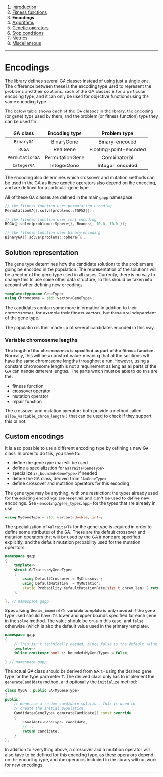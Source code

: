 
1. [Introduction](introduction.md)  
2. [Fitness functions](fitness-functions.md)  
3. **Encodings**  
4. [Algorithms](algorithms.md)  
5. [Genetic operators](genetic-operators.md)  
6. [Stop conditions](stop-conditions.md)  
7. [Metrics](metrics.md)    
8. [Miscellaneous](miscellaneous.md)

------------------------------------------------------------------------------------------------

# Encodings

The library defines several GA classes instead of using just a single one.
The difference between these is the encoding type used to represent the
problems and their solutions. Each of the GA classes is for a particular
encoding type, and it can only be used for objective functions using the
same encoding type.

The below table shows each of the GA classes in the library, the encoding
(or gene) type used by them, and the problem (or fitness function) type
they can be used for:

  |     GA class    |  Encoding type  |      Problem type      |
  |:---------------:|:---------------:|:----------------------:|
  |   `BinaryGA`    |   BinaryGene    |    Binary-encoded      |
  |     `RCGA`      |    RealGene     | Floating-point-encoded |
  | `PermutationGA` | PermutationGene |     Combinatorial      |
  |   `IntegerGA`   |   IntegerGene   |    Integer-encoded     |

The encoding also determines which crossover and mutation methods
can be used in the GA as these genetic operators also depend on the
encoding, and are defined for a particular gene type.

All of these GA classes are defined in the main `gapp` namespace.

```cpp
// the fitness function uses permutation encoding
PermutationGA{}.solve(problems::TSP52{});

// the fitness function uses real-encoding
RCGA{}.solve(problems::Sphere{}, Bounds{ -10.0, 10.0 });

// the fitness function uses binary-encoding
BinaryGA{}.solve(problems::Sphere{});
```

## Solution representation

The gene type determines how the candidate solutions to the problem
are going be encoded in the population. The representation of the solutions
will be a vector of the gene type used in all cases. Currently, there is no
way to change this to use some other data structure, so this should be taken
into account when defining new encodings.

```cpp
template<typename GeneType>
using Chromosome = std::vector<GeneType>;
```

The candidates contain some more information in addition to their
chromosomes, for example their fitness vectors, but these are
independent of the gene type.

The population is then made up of several candidates encoded in
this way.

### Variable chromosome lengths

The length of the chromosomes is specified as part of the fitness function.
Normally, this will be a constant value, meaning that all the solutions
will have the same chromosome lengths throughout a run. However, using a
constant chromosome length is not a requirement as long as all parts of the
GA can handle different lengths. The parts which must be able to do this are
the:
 - fitness function
 - crossover operator
 - mutation operator
 - repair function

The crossover and mutation operators both provide a method called
`allow_variable_chrom_length()` that can be used to check if they support
this or not.

## Custom encodings

It is also possible to use a different encoding type by defining a
new GA class. In order to do this, you have to:

 - define the gene type that will be used
 - define a specialization for `GaTraits<GeneType>`
 - specialize `is_bounded<GeneType>` if needed
 - define the GA class, derived from `GA<GeneType>`
 - define crossover and mutation operators for this encoding

The gene type may be anything, with one restriction: the types
already used for the existing encodings are reserved and can't
be used to define new encodings. See `<encoding/gene_types.hpp>`
for the types that are already in use.

```cpp
using MyGeneType = std::variant<double, int>;
```

The specialization of `GaTraits<T>` for the gene type is required
in order to define some attributes of the GA. These are the default
crossover and mutation operators that will be used by the GA if none
are specified explicitly, and the default mutation probability used
for the mutation operators:

```cpp
namespace gapp
{
    template<>
    struct GaTraits<MyGeneType>
    {
        using DefaultCrossover = MyCrossover;
        using DefaultMutation  = MyMutation;
        static Probability defaultMutationRate(size_t chrom_len) { return 1.0 / chrom_len; }
    };

}; // namespace gapp
```

Specializing the `is_bounded<T>` variable template is only needed if
the gene type used should have it's lower and upper bounds specified
for each gene in the `solve` method. The value should be `true` in
this case, and `false` otherwise (which is also the default value used
in the primary template).

```cpp
namespace gapp
{
    // This isn't technically needed, since false is the default value
    template<>
    inline constexpr bool is_bounded<MyGeneType> = false;

} // namespace gapp
```

The actual GA class should be derived from `GA<T>` using the desired gene
type for the type parameter `T`. The derived class only has to implement
the `generateCandidate` method, and optionally the `initialize` method:

```cpp
class MyGA : public GA<MyGeneType>
{
public:
    // Generate a random candidate solution. This is used to
    // create the initial population.
    Candidate<GeneType> generateCandidate() const override
    {
        Candidate<GeneType> candidate;
        // ...
        return candidate;
    }
};
```

In addition to everything above, a crossover and a mutation operator will
also have to be defined for this encoding type, as these operators depend
on the encoding type, and the operators included in the library will not
work for new encodings.

------------------------------------------------------------------------------------------------
